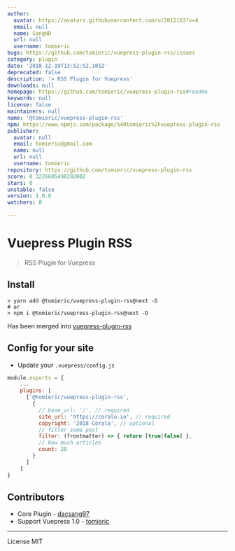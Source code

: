 ```yaml
---
author:
  avatar: https://avatars.githubusercontent.com/u/2812163?v=4
  email: null
  name: SangND
  url: null
  username: tomieric
bugs: https://github.com/tomieric/vuepress-plugin-rss/issues
category: plugin
date: '2018-12-19T13:52:52.101Z'
deprecated: false
description: '> RSS Plugin for Vuepress'
downloads: null
homepage: https://github.com/tomieric/vuepress-plugin-rss#readme
keywords: null
license: false
maintainers: null
name: '@tomieric/vuepress-plugin-rss'
npm: https://www.npmjs.com/package/%40tomieric%2Fvuepress-plugin-rss
publisher:
  avatar: null
  email: tomieric@gmail.com
  name: null
  url: null
  username: tomieric
repository: https://github.com/tomieric/vuepress-plugin-rss
score: 0.3226605498202002
stars: 0
unstable: false
version: 1.0.8
watchers: 0

---
```


# Vuepress Plugin RSS

> RSS Plugin for Vuepress

## Install

```
> yarn add @tomieric/vuepress-plugin-rss@next -D
# or
> npm i @tomieric/vuepress-plugin-rss@next -D
```

Has been merged into [vuepress-plugin-rss](https://github.com/youngtailors/vuepress-plugin-rss)

## Config for your site

* Update your `.vuepress/config.js`
``` js
module.exports = {
    ...
    plugins: [
      ['@tomieric/vuepress-plugin-rss',
        {
          // base_url: '/', // required
          site_url: 'https://coralo.io', // required
          copyright: '2018 Coralo', // optional
          // filter some post
          filter: (frontmatter) => { return [true|false] },
          // How much articles
          count: 20
        }
      ]
    ]
}
```

## Contributors

- Core Plugin - [dacsang97](https://github.com/dacsang97)
- Support Vuepress 1.0 - [tomieric](https://github.com/tomieric)

---

License MIT